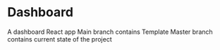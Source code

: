# Dashboard
A dashboard React app
Main branch contains Template
Master branch contains current state of the project
